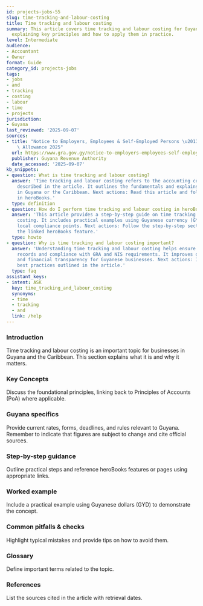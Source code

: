```yaml
---
id: projects-jobs-55
slug: time-tracking-and-labour-costing
title: Time tracking and labour costing
summary: This article covers time tracking and labour costing for Guyanese businesses,
  explaining key principles and how to apply them in practice.
level: Intermediate
audience:
- Accountant
- Owner
format: Guide
category_id: projects-jobs
tags:
- jobs
- and
- tracking
- costing
- labour
- time
- projects
jurisdiction:
- Guyana
last_reviewed: '2025-09-07'
sources:
- title: "Notice to Employers, Employees & Self-Employed Persons \u2013 Revised Personal\
    \ Allowance 2025"
  url: https://www.gra.gov.gy/notice-to-employers-employees-self-employed-persons-revised-personal-allowance-and-deductions-for-income-tax-2025-copy/
  publisher: Guyana Revenue Authority
  date_accessed: '2025-09-07'
kb_snippets:
- question: What is time tracking and labour costing?
  answer: 'Time tracking and labour costing refers to the accounting concept or practice
    described in the article. It outlines the fundamentals and explains why it matters
    in Guyana or the Caribbean. Next actions: Read this article and follow the steps
    in heroBooks.'
  type: definition
- question: How do I perform time tracking and labour costing in heroBooks?
  answer: 'This article provides a step-by-step guide on time tracking and labour
    costing. It includes practical examples using Guyanese currency (GYD) and highlights
    local compliance points. Next actions: Follow the step-by-step section and use
    the linked heroBooks feature.'
  type: howto
- question: Why is time tracking and labour costing important?
  answer: 'Understanding time tracking and labour costing helps ensure accurate accounting
    records and compliance with GRA and NIS requirements. It improves decision-making
    and financial transparency for Guyanese businesses. Next actions: Implement the
    best practices outlined in the article.'
  type: faq
assistant_keys:
- intent: ASK
  key: time_tracking_and_labour_costing
  synonyms:
  - time
  - tracking
  - and
  link: /help
---
```


### Introduction
Time tracking and labour costing is an important topic for businesses in Guyana and the Caribbean. This section explains what it is and why it matters.

### Key Concepts
Discuss the foundational principles, linking back to Principles of Accounts (PoA) where applicable.

### Guyana specifics
Provide current rates, forms, deadlines, and rules relevant to Guyana. Remember to indicate that figures are subject to change and cite official sources.

### Step-by-step guidance
Outline practical steps and reference heroBooks features or pages using appropriate links.

### Worked example
Include a practical example using Guyanese dollars (GYD) to demonstrate the concept.

### Common pitfalls & checks
Highlight typical mistakes and provide tips on how to avoid them.

### Glossary
Define important terms related to the topic.

### References
List the sources cited in the article with retrieval dates.